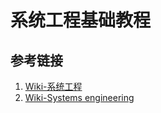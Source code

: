 # 系统工程基础教程




## 参考链接
1. [Wiki-系统工程](https://zh.wikipedia.org/wiki/%E7%B3%BB%E7%BB%9F%E5%B7%A5%E7%A8%8B)
2. [Wiki-Systems engineering](https://en.wikipedia.org/wiki/Systems_engineering)